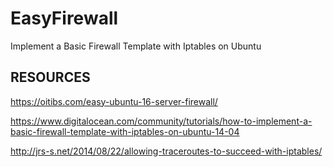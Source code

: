 # EasyFirewall
Implement a Basic Firewall Template with Iptables on Ubuntu



RESOURCES
----
https://oitibs.com/easy-ubuntu-16-server-firewall/

https://www.digitalocean.com/community/tutorials/how-to-implement-a-basic-firewall-template-with-iptables-on-ubuntu-14-04

http://jrs-s.net/2014/08/22/allowing-traceroutes-to-succeed-with-iptables/
